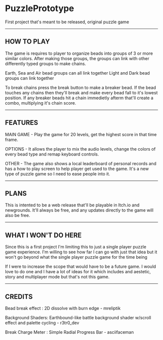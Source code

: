 # PuzzlePrototype
 First project that's meant to be released, original puzzle game

----------------
HOW TO PLAY
----------------
The game is requires to player to organize beads into groups of 3 or more similar colors. After making those groups, the groups can link with other differently typed groups to make chains.

Earth, Sea and Air bead groups can all link together
Light and Dark bead groups can link together

To break chains press the break button to make a breaker bead. If the bead touches any chains then they'll break and make every bead fall to it's lowest position.
If any breaker beads hit a chain immedietly afterm that'll create a combo, multiplying it's chain score.

----------------
FEATURES
----------------
MAIN GAME - Play the game for 20 levels, get the highest score in that time frame. 

OPTIONS - It allows the player to mix the audio levels, change the colors of every bead type and remap keyboard controls.

OTHER - The game also shows a local leaderboard of personal records and has a how to play screen to help player get used to the game. It's a new type of puzzle game so I need to ease people into it.

----------------
PLANS
----------------
This is intented to be a web release that'll be playable in Itch.io and newgrounds. It'll always be free, and any updates directly to the game will also be free.


----------------
WHAT I WON'T DO HERE
----------------
Since this is a first project I'm limiting this to just a single player puzzle game experience. I'm willing to see how far I can go with just that idea but it won't go beyond what the single player puzzle game for the time being

If I were to increase the scope that would have to be a future game.
I would love to do one and I have a lot of ideas for it which includes and aestetic, story and multiplayer mode but that's not this game.

----------------
CREDITS
----------------
Bead break effect : 2D dissolve with burn edge - mreliptik

Background Shaders: Earthbound-like battle background shader w/scroll effect and palette cycling - r3tr0_dev

Break Charge Meter : Simple Radial Progress Bar - asciifaceman
